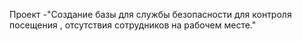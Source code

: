 
Проект -"Создание базы для службы безопасности для контроля посещения , отсутствия сотрудников на рабочем месте."
